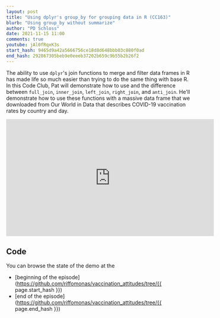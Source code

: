 ```yaml
---
layout: post
title: "Using dplyr's group_by for grouping data in R (CC163)"
blurb: "Using group_by without summarize"
author: "PD Schloss"
date: 2021-11-15 11:00
comments: true
youtube: jAl0fRqxK3s
start_hash: 9465d9a42a5666756ce18d8d648bbb03c880f0ad
end_hash: 292867305beb9e0eeeb37202b659c9b55b2b26f2
---
```


The ability to use `dplyr`'s join functions to merge and filter data frames in R has made life so much easier than trying to do the same thing with base R. In this Code Club, Pat will demonstrate how to use and the difference between `full_join`, `inner_join`, `left_join`, `right_join`, and `anti_join`. He'll demonstrate how to use these functions with a massive data frame that we downloaded from Our World in Data that describes COVID-19 vaccination rates by country and day.

<iframe style="margin: 0 auto;display:block;" width="560" height="315" src="https://www.youtube.com/embed/{{ page.youtube }}" frameborder="0" allow="accelerometer; autoplay; encrypted-media; gyroscope; picture-in-picture" allowfullscreen></iframe>


## Code

You can browse the state of the demo at the
* [beginning of the episode](https://github.com/riffomonas/vaccination_attitudes/tree/{{ page.start_hash }})
* [end of the episode](https://github.com/riffomonas/vaccination_attitudes/tree/{{ page.end_hash }})
